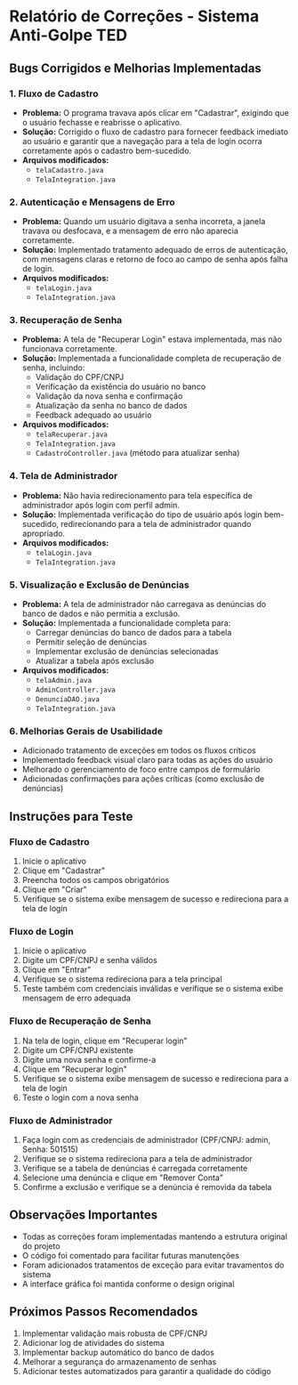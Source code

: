 # Relatório de Correções - Sistema Anti-Golpe TED

## Bugs Corrigidos e Melhorias Implementadas

### 1. Fluxo de Cadastro
- **Problema:** O programa travava após clicar em "Cadastrar", exigindo que o usuário fechasse e reabrisse o aplicativo.
- **Solução:** Corrigido o fluxo de cadastro para fornecer feedback imediato ao usuário e garantir que a navegação para a tela de login ocorra corretamente após o cadastro bem-sucedido.
- **Arquivos modificados:** 
  - `telaCadastro.java`
  - `TelaIntegration.java`

### 2. Autenticação e Mensagens de Erro
- **Problema:** Quando um usuário digitava a senha incorreta, a janela travava ou desfocava, e a mensagem de erro não aparecia corretamente.
- **Solução:** Implementado tratamento adequado de erros de autenticação, com mensagens claras e retorno de foco ao campo de senha após falha de login.
- **Arquivos modificados:**
  - `telaLogin.java`
  - `TelaIntegration.java`

### 3. Recuperação de Senha
- **Problema:** A tela de "Recuperar Login" estava implementada, mas não funcionava corretamente.
- **Solução:** Implementada a funcionalidade completa de recuperação de senha, incluindo:
  - Validação do CPF/CNPJ
  - Verificação da existência do usuário no banco
  - Validação da nova senha e confirmação
  - Atualização da senha no banco de dados
  - Feedback adequado ao usuário
- **Arquivos modificados:**
  - `telaRecuperar.java`
  - `TelaIntegration.java`
  - `CadastroController.java` (método para atualizar senha)

### 4. Tela de Administrador
- **Problema:** Não havia redirecionamento para tela específica de administrador após login com perfil admin.
- **Solução:** Implementada verificação do tipo de usuário após login bem-sucedido, redirecionando para a tela de administrador quando apropriado.
- **Arquivos modificados:**
  - `telaLogin.java`
  - `TelaIntegration.java`

### 5. Visualização e Exclusão de Denúncias
- **Problema:** A tela de administrador não carregava as denúncias do banco de dados e não permitia a exclusão.
- **Solução:** Implementada a funcionalidade completa para:
  - Carregar denúncias do banco de dados para a tabela
  - Permitir seleção de denúncias
  - Implementar exclusão de denúncias selecionadas
  - Atualizar a tabela após exclusão
- **Arquivos modificados:**
  - `telaAdmin.java`
  - `AdminController.java`
  - `DenunciaDAO.java`
  - `TelaIntegration.java`

### 6. Melhorias Gerais de Usabilidade
- Adicionado tratamento de exceções em todos os fluxos críticos
- Implementado feedback visual claro para todas as ações do usuário
- Melhorado o gerenciamento de foco entre campos de formulário
- Adicionadas confirmações para ações críticas (como exclusão de denúncias)

## Instruções para Teste

### Fluxo de Cadastro
1. Inicie o aplicativo
2. Clique em "Cadastrar"
3. Preencha todos os campos obrigatórios
4. Clique em "Criar"
5. Verifique se o sistema exibe mensagem de sucesso e redireciona para a tela de login

### Fluxo de Login
1. Inicie o aplicativo
2. Digite um CPF/CNPJ e senha válidos
3. Clique em "Entrar"
4. Verifique se o sistema redireciona para a tela principal
5. Teste também com credenciais inválidas e verifique se o sistema exibe mensagem de erro adequada

### Fluxo de Recuperação de Senha
1. Na tela de login, clique em "Recuperar login"
2. Digite um CPF/CNPJ existente
3. Digite uma nova senha e confirme-a
4. Clique em "Recuperar login"
5. Verifique se o sistema exibe mensagem de sucesso e redireciona para a tela de login
6. Teste o login com a nova senha

### Fluxo de Administrador
1. Faça login com as credenciais de administrador (CPF/CNPJ: admin, Senha: 501515)
2. Verifique se o sistema redireciona para a tela de administrador
3. Verifique se a tabela de denúncias é carregada corretamente
4. Selecione uma denúncia e clique em "Remover Conta"
5. Confirme a exclusão e verifique se a denúncia é removida da tabela

## Observações Importantes

- Todas as correções foram implementadas mantendo a estrutura original do projeto
- O código foi comentado para facilitar futuras manutenções
- Foram adicionados tratamentos de exceção para evitar travamentos do sistema
- A interface gráfica foi mantida conforme o design original

## Próximos Passos Recomendados

1. Implementar validação mais robusta de CPF/CNPJ
2. Adicionar log de atividades do sistema
3. Implementar backup automático do banco de dados
4. Melhorar a segurança do armazenamento de senhas
5. Adicionar testes automatizados para garantir a qualidade do código
